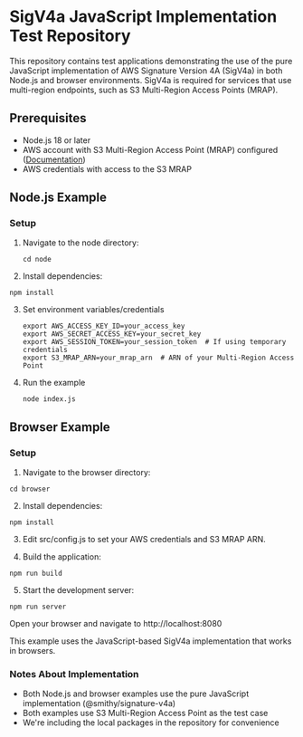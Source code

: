 # SigV4a JavaScript Implementation Test Repository

This repository contains test applications demonstrating the use of the pure JavaScript implementation of AWS Signature Version 4A (SigV4a) in both Node.js and browser environments. SigV4a is required for services that use multi-region endpoints, such as S3 Multi-Region Access Points (MRAP).

## Prerequisites

- Node.js 18 or later
- AWS account with S3 Multi-Region Access Point (MRAP) configured ([Documentation](https://docs.aws.amazon.com/AmazonS3/latest/userguide/MultiRegionAccessPointRequests.html))
- AWS credentials with access to the S3 MRAP

## Node.js Example

### Setup

1. Navigate to the node directory:
   ```console
   cd node
   ```
2. Install dependencies:
  ```console
  npm install
  ```

3. Set environment variables/credentials
   ```console
   export AWS_ACCESS_KEY_ID=your_access_key
   export AWS_SECRET_ACCESS_KEY=your_secret_key
   export AWS_SESSION_TOKEN=your_session_token  # If using temporary credentials
   export S3_MRAP_ARN=your_mrap_arn  # ARN of your Multi-Region Access Point
   ```

4. Run the example
   ```console
   node index.js
   ```

## Browser Example

### Setup

1. Navigate to the browser directory:
```console
cd browser
```

2. Install dependencies:
```console
npm install
```

3. Edit src/config.js to set your AWS credentials and S3 MRAP ARN.

4. Build the application:
```console
npm run build
```

5. Start the development server:
```console
npm run server
```

Open your browser and navigate to http://localhost:8080

This example uses the JavaScript-based SigV4a implementation that works in browsers.

### Notes About Implementation

- Both Node.js and browser examples use the pure JavaScript implementation (@smithy/signature-v4a)
- Both examples use S3 Multi-Region Access Point as the test case
- We're including the local packages in the repository for convenience